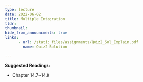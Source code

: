 ```yaml
---
type: lecture
date: 2022-06-02
title: Multiple Integration
tldr: 
thumbnail: 
hide_from_announcments: true
links: 
      - url: /static_files/assignments/Quiz2_Sol_Explain.pdf
        name: Quiz2 Solution

---
```

**Suggested Readings:**
- Chapter 14.7~14.8
